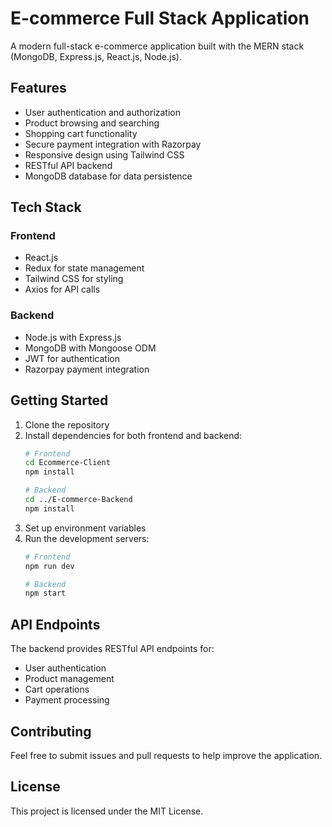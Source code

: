 # E-commerce Full Stack Application

A modern full-stack e-commerce application built with the MERN stack (MongoDB, Express.js, React.js, Node.js).

## Features

- User authentication and authorization
- Product browsing and searching
- Shopping cart functionality
- Secure payment integration with Razorpay
- Responsive design using Tailwind CSS
- RESTful API backend
- MongoDB database for data persistence

## Tech Stack

### Frontend
- React.js
- Redux for state management
- Tailwind CSS for styling
- Axios for API calls

### Backend
- Node.js with Express.js
- MongoDB with Mongoose ODM
- JWT for authentication
- Razorpay payment integration

## Getting Started

1. Clone the repository
2. Install dependencies for both frontend and backend:
   ```bash
   # Frontend
   cd Ecommerce-Client
   npm install

   # Backend
   cd ../E-commerce-Backend
   npm install
   ```
3. Set up environment variables
4. Run the development servers:
   ```bash
   # Frontend
   npm run dev

   # Backend
   npm start
   ```

## API Endpoints

The backend provides RESTful API endpoints for:
- User authentication
- Product management
- Cart operations
- Payment processing

## Contributing

Feel free to submit issues and pull requests to help improve the application.

## License

This project is licensed under the MIT License.
